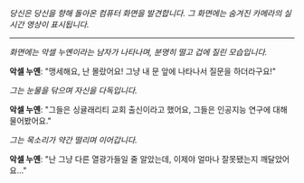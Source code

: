 _당신은 당신을 향해 돌아온 컴퓨터 화면을 발견합니다. 그 화면에는 숨겨진 카메라의 실시간 영상이 표시됩니다._

---

_화면에는 악셀 누옌이라는 남자가 나타나며, 분명히 떨고 겁에 질린 모습입니다._

**악셀 누옌**: "맹세해요, 난 몰랐어요! 그냥 내 문 앞에 나타나서 질문을 하더라구요!"

_그는 눈물을 닦으며 자신을 다독입니다._

**악셀 누옌**: "그들은 싱귤래리티 교회 출신이라고 했어요, 그들은 인공지능 연구에 대해 물어봤어요."

_그는 목소리가 약간 떨리며 이어갑니다._

**악셀 누옌**: "난 그냥 다른 열광가들일 줄 알았는데, 이제야 얼마나 잘못됐는지 깨달았어요..."
